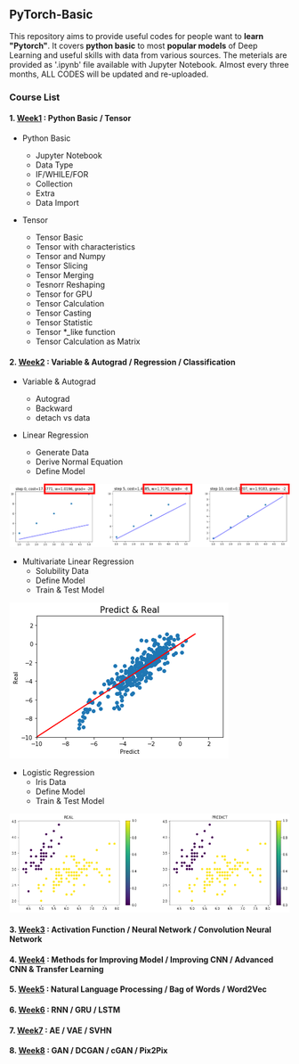## PyTorch-Basic

This repository aims to provide useful codes for people want to **learn "Pytorch"**. It covers **python basic** to most **popular models** of Deep Learning and useful skills with data from various sources. The meterials are provided as '.ipynb' file available with Jupyter Notebook. Almost every three months, ALL CODES will be updated and re-uploaded.

### Course List  
#### 1. [Week1](Week1) : Python Basic / Tensor
- Python Basic
	- Jupyter Notebook
	- Data Type
	- IF/WHILE/FOR
	- Collection
	- Extra
	- Data Import

- Tensor
	- Tensor Basic
	- Tensor with characteristics
	- Tensor and Numpy
	- Tensor Slicing
	- Tensor Merging
	- Tesnorr Reshaping
	- Tensor for GPU
	- Tensor Calculation
	- Tensor Casting
	- Tensor Statistic
	- Tensor *_like function
	- Tensor Calculation as Matrix


#### 2. [Week2](Week2) : Variable & Autograd / Regression / Classification
- Variable & Autograd
	- Autograd
	- Backward
	- detach vs data

- Linear Regression
	- Generate Data
	- Derive Normal Equation
	- Define Model

![Linear Regression](./pic/001.png)
- Multivariate Linear Regression
	- Solubility Data
	- Define Model
	- Train & Test Model

![Multivariate Linear Regression](./pic/002.png)

- Logistic Regression
	- Iris Data
	- Define Model
	- Train & Test Model

![Logistic Regression](./pic/003.png)

#### 3. [Week3](Week3) : Activation Function / Neural Network / Convolution Neural Network

#### 4. [Week4](Week4) : Methods for Improving Model / Improving CNN / Advanced CNN & Transfer Learning

#### 5. [Week5](Week5) : Natural Language Processing / Bag of Words / Word2Vec

#### 6. [Week6](Week6) : RNN / GRU / LSTM

#### 7. [Week7](Week7) : AE / VAE / SVHN

#### 8. [Week8](Week8) : GAN / DCGAN / cGAN / Pix2Pix